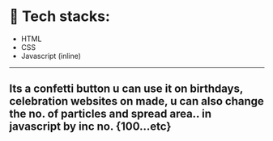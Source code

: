 # 📁 Tech stacks:
- HTML
- CSS
- Javascript (inline)
----
## Its a confetti button u can use it on birthdays, celebration websites on made, u can also change the no. of particles and spread area.. in javascript by inc no. {100...etc} 
